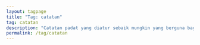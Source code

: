 ```yaml
---
layout: tagpage
title: "Tag: catatan"
tag: catatan
description: "Catatan padat yang diatur sebaik mungkin yang berguna bagi orang - orang"
permalink: /tag/catatan
---
```


